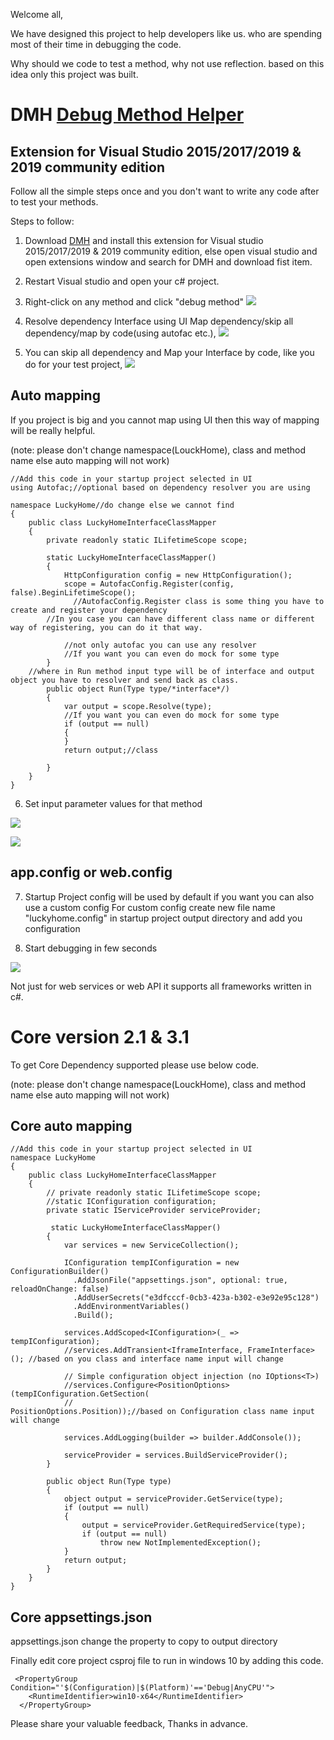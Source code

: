Welcome all,

We have designed this project to help developers like us. 
who are spending most of their time in debugging the code.

Why should we code to test a method, 
why not use reflection. based on this idea only this project was built.

 
# DMH [Debug Method Helper](https://marketplace.visualstudio.com/items?itemName=BalajiPriya.DebugMethodHelper)

## Extension for Visual Studio 2015/2017/2019 & 2019 community edition 

Follow all the simple steps once and you don't want to write any code after to test your methods.

Steps to follow:
1. Download [DMH](https://marketplace.visualstudio.com/items?itemName=BalajiPriya.DebugMethodHelper) and install this extension for Visual studio 2015/2017/2019 & 2019 community edition, else open visual studio and open extensions window and search for DMH and download fist item.
2. Restart Visual studio and open your c# project.
3. Right-click on any method and click "debug method"
![](https://github.com/bala2it4u/DMH/blob/master/src/DMH.Net/help/image0.png)

4. Resolve dependency Interface using UI Map dependency/skip all dependency/map by code(using autofac etc.),
![](https://github.com/bala2it4u/DMH/blob/master/src/DMH.Net/help/image1.png)

5. You can skip all dependency and Map your Interface by code, like you do for your test project,
![](https://github.com/bala2it4u/DMH/blob/master/src/DMH.Net/help/image2.png)

## Auto mapping

If you project is big and you cannot map using UI then this way of mapping will be really helpful.

(note: please don't change namespace(LouckHome), class and method name else auto mapping will not work)

```
//Add this code in your startup project selected in UI
using Autofac;//optional based on dependency resolver you are using

namespace LuckyHome//do change else we cannot find
{
    public class LuckyHomeInterfaceClassMapper
    {
        private readonly static ILifetimeScope scope;

        static LuckyHomeInterfaceClassMapper()
        {
            HttpConfiguration config = new HttpConfiguration();
            scope = AutofacConfig.Register(config, false).BeginLifetimeScope();
	          //AutofacConfig.Register class is some thing you have to create and register your dependency
	    //In you case you can have different class name or different way of registering, you can do it that way.
	    
            //not only autofac you can use any resolver
            //If you want you can even do mock for some type
        }
	//where in Run method input type will be of interface and output object you have to resolver and send back as class.
        public object Run(Type type/*interface*/)
        {
            var output = scope.Resolve(type);
            //If you want you can even do mock for some type
            if (output == null)
            {
            }
            return output;//class

        }
    }
}
```
6. Set input parameter values for that method

![](https://github.com/bala2it4u/DMH/blob/master/src/DMH.Net/help/image3.png)

![](https://github.com/bala2it4u/DMH/blob/master/src/DMH.Net/help/image4.png)

## app.config or web.config

7. Startup Project config will be used by default if you want you can also use a custom config
For custom config create new file name "luckyhome.config" in startup project output directory and add you configuration

8. Start debugging in few seconds

![](https://github.com/bala2it4u/DMH/blob/master/src/DMH.Net/help/image5.png)

Not just for web services or web API it supports all frameworks written in c#.

# Core version 2.1 & 3.1

To get Core Dependency supported please use below code.

(note: please don't change namespace(LouckHome), class and method name else auto mapping will not work)

## Core auto mapping
```
//Add this code in your startup project selected in UI
namespace LuckyHome
{
    public class LuckyHomeInterfaceClassMapper
    {
        // private readonly static ILifetimeScope scope;
        //static IConfiguration configuration;
        private static IServiceProvider serviceProvider;
        
         static LuckyHomeInterfaceClassMapper()
        {
            var services = new ServiceCollection();
	    
            IConfiguration tempIConfiguration = new ConfigurationBuilder()
              .AddJsonFile("appsettings.json", optional: true, reloadOnChange: false)
              .AddUserSecrets("e3dfcccf-0cb3-423a-b302-e3e92e95c128")
              .AddEnvironmentVariables()
              .Build();
            
            services.AddScoped<IConfiguration>(_ => tempIConfiguration);
            //services.AddTransient<IframeInterface, FrameInterface>(); //based on you class and interface name input will change
	    
            // Simple configuration object injection (no IOptions<T>)
            //services.Configure<PositionOptions>(tempIConfiguration.GetSection(
            //                                        PositionOptions.Position));//based on Configuration class name input will change
	    
            services.AddLogging(builder => builder.AddConsole());
            
            serviceProvider = services.BuildServiceProvider();
        }

        public object Run(Type type)
        {
            object output = serviceProvider.GetService(type);
            if (output == null)
            {
                output = serviceProvider.GetRequiredService(type);
                if (output == null)
                    throw new NotImplementedException();
            }
            return output;
        }
    }
}
```
## Core appsettings.json
appsettings.json change the property to copy to output directory

Finally edit core project csproj file to run in windows 10 by adding this code.
```
 <PropertyGroup Condition="'$(Configuration)|$(Platform)'=='Debug|AnyCPU'">
    <RuntimeIdentifier>win10-x64</RuntimeIdentifier>
  </PropertyGroup>
  ```
Please share your valuable feedback, 
Thanks in advance.
